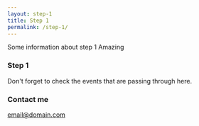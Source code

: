 ```yaml
---
layout: step-1
title: Step 1
permalink: /step-1/
---
```


Some information about step 1
Amazing

### Step 1

Don't forget to check the events that are passing through here.

### Contact me

[email@domain.com](mailto:email@domain.com)

